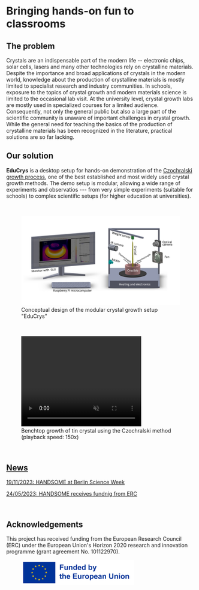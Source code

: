 
# Bringing hands-on fun to classrooms

## The problem

Crystals are an indispensable part of the modern life -- electronic chips, solar cells, lasers and many other technologies rely on crystalline materials. Despite the importance and broad applications of crystals in the modern world, knowledge about the production of crystalline materials is mostly limited to specialist research and industry communities. In schools, exposure to the topics of crystal growth and modern materials science is limited to the occasional lab visit. At the university level, crystal growth labs are mostly used in specialized courses for a limited audience. Consequently, not only the general public but also a large part of the scientific community is unaware of important challenges in crystal growth. While the general need for teaching the basics of the production of crystalline materials has been recognized in the literature, practical solutions are so far lacking. 

## Our solution

**EduCrys** is a desktop setup for hands-on demonstration of the [Czochralski growth process](https://en.wikipedia.org/wiki/Czochralski_method), one of the best established and most widely used crystal growth methods. The demo setup is modular, allowing a wide range of experiments and observatios --- from very simple experiments (suitable for schools) to complex scientific setups (for higher education at universities). 

<br>

<figure>
  <IMG src="https://raw.githubusercontent.com/poc-handsome/poc-handsome.github.io/master/EduCrys_2.jpg" width=800>
  <figcaption>Conceptual design of the modular crystal growth setup "EduCrys"</figcaption>
</figure>

<br>

<figure>
  <video width="320" height="240" autoplay loop muted>
    <source src="https://raw.githubusercontent.com/poc-handsome/poc-handsome.github.io/master/democz_150x_52min.mp4" type="video/mp4" width=600>
  </video>
  <figcaption>Benchtop growth of tin crystal using the Czochralski method (playback speed: 150x)</figcaption>
</figure>

<br>

## [News](https://poc-handsome.github.io/News/news.html)
    

[19/11/2023: HANDSOME at Berlin Science Week](https://berlinscienceweek.com/event/from-order-to-disorder-and-back-featuring-icarus-performance/)


[24/05/2023: HANDSOME receives fundnig from ERC](https://www.ikz-berlin.de/en/public-relations/news/article/erc-grant-to-develop-open-science-education-resources-for-crystal-growth)
<br>

<br>

## Acknowledgements

This project has received funding from the European Research Council (ERC) under the European Union's Horizon 2020 research and innovation programme (grant agreement No. 101122970).
<br>

<figure>
  <img src="https://raw.githubusercontent.com/poc-handsome/poc-handsome.github.io/master/EN_FundedbytheEU_RGB_POS.png" width=300  align="left|right">
</figure>
